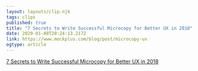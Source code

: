 ```yaml
---
layout: layouts/clip.njk 
tags: clips 
published: true 
title: "7 Secrets to Write Successful Microcopy for Better UX in 2018" 
date: 2020-01-08T20:24:13.217Z 
link: https://www.mockplus.com/blog/post/microcopy-ux 
ogtype: article 
---
```

[7 Secrets to Write Successful Microcopy for Better UX in 2018](https://www.mockplus.com/blog/post/microcopy-ux) 

